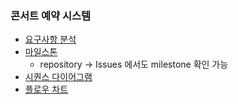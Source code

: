 ### 콘서트 예약 시스템

- [요구사항 분석](./docs/REQUIREMENT.md)
- [마일스톤](https://github.com/users/seokyHan/projects/1)
  - repository -> Issues 에서도 milestone 확인 가능
- [시퀀스 다이어그램](./docs/SEQUENCE_DIAGRAM.md)
- [플로우 차트](./docs/FLOWCHART.md)

